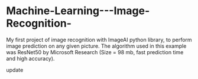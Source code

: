 # Machine-Learning---Image-Recognition-

My first project of image recognition with ImageAI python library, to perform image prediction on any given picture. The algorithm used in this example was ResNet50 by Microsoft Research (Size = 98 mb, fast prediction time and high accuracy).

update
